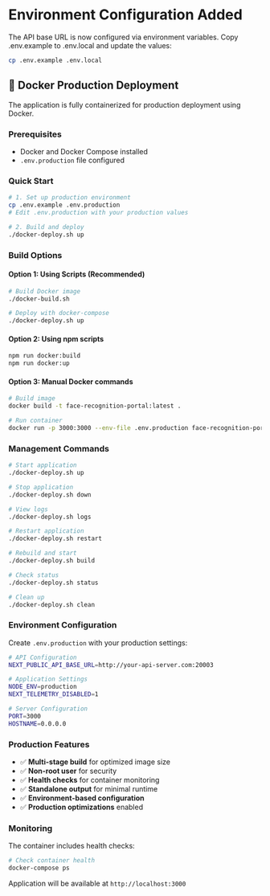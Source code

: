 # Environment Configuration Added

The API base URL is now configured via environment variables.
Copy .env.example to .env.local and update the values:

```bash
cp .env.example .env.local
```

## 🐳 Docker Production Deployment

The application is fully containerized for production deployment using Docker.

### Prerequisites

- Docker and Docker Compose installed
- `.env.production` file configured

### Quick Start

```bash
# 1. Set up production environment
cp .env.example .env.production
# Edit .env.production with your production values

# 2. Build and deploy
./docker-deploy.sh up
```

### Build Options

#### Option 1: Using Scripts (Recommended)
```bash
# Build Docker image
./docker-build.sh

# Deploy with docker-compose
./docker-deploy.sh up
```

#### Option 2: Using npm scripts
```bash
npm run docker:build
npm run docker:up
```

#### Option 3: Manual Docker commands
```bash
# Build image
docker build -t face-recognition-portal:latest .

# Run container
docker run -p 3000:3000 --env-file .env.production face-recognition-portal:latest
```

### Management Commands

```bash
# Start application
./docker-deploy.sh up

# Stop application  
./docker-deploy.sh down

# View logs
./docker-deploy.sh logs

# Restart application
./docker-deploy.sh restart

# Rebuild and start
./docker-deploy.sh build

# Check status
./docker-deploy.sh status

# Clean up
./docker-deploy.sh clean
```

### Environment Configuration

Create `.env.production` with your production settings:

```bash
# API Configuration
NEXT_PUBLIC_API_BASE_URL=http://your-api-server.com:20003

# Application Settings
NODE_ENV=production
NEXT_TELEMETRY_DISABLED=1

# Server Configuration
PORT=3000
HOSTNAME=0.0.0.0
```

### Production Features

- ✅ **Multi-stage build** for optimized image size
- ✅ **Non-root user** for security
- ✅ **Health checks** for container monitoring
- ✅ **Standalone output** for minimal runtime
- ✅ **Environment-based configuration**
- ✅ **Production optimizations** enabled

### Monitoring

The container includes health checks:
```bash
# Check container health
docker-compose ps
```

Application will be available at `http://localhost:3000`
